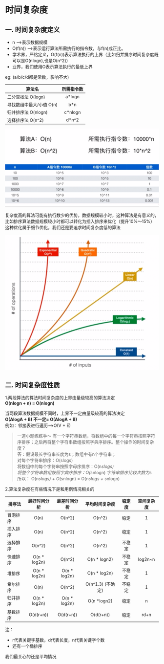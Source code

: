 时间复杂度
=========

一. 时间复杂度定义
---------

- n -->表示数据规模
- O(f(n)) -->表示运行算法所需执行的指令数，与f(n)成正比。
- 学术界，严格定义，O(f(n))表示算法执行的上界（比如归并排序时间复杂度既可以是O(nlogn),也是O(n^2)）
- 业界，我们使用O表示算法执行的最低上界

eg: (a/b/c/d都是常数，影响不大)

算法名      | 所需指令数     
-------- | :-----------:  
二分查找法 O(logn) | a*logn 
寻找数组中最大/小值 O(n) | b*n
归并排序法 O(nlogn) | c*nlogn 
选择排序法 O(n^2) |d*n^2 

![算法常数比较 -w200](images/WeChat3e88a8060ec88868760a4597ba12c045.png "算法常数比较")

复杂度高的算法可能有执行数少的优势，数据规模较小时，这种算法是有意义的，  
比如排序算法数据规模较小时都可以转化为插入排序来优化（提升10%～15%）  
这种优化属于细节优化，我们还是要追求时间复杂度低的算法  

![算法复杂度函数 W 200](images/WeChatce179f240a80b86f5f67f2520805f7ad.png "算法复杂度函数")



二. 时间复杂度性质
--------

1.两段算法的算法时间复杂度的上界由量级较高的算法决定  
**O(nlogn + n) = O(nlogn)**  

当两段算法数据规模不同时，上界不一定由量级较高的算法决定  
**O(AlogA + B) 不一定= O(AlogA + B)**  
例如：邻接表进行遍历-->O(V + E)  

>一道小题练练手～
>有一个字符串数组，将数组中的每一个字符串按照字符序排序；之后再将整个字符串数组按照字典序排序。整个操作的时间复杂度？  
>    答：假设最长字符串长度为s；数组中有n个字符串；  
>    对每个字符串排序：O(slogs)  
>    将数组中的每个字符串按照字母序排序：O(n*slogs)  
>    将整个字符串数组按照字典序排序：O(s*nlogn) *字符串排序比较次数为s*  
>    所以： O(n*slogs) + O(s*nlogn) = O(n*slogs + s*nlogn)  

2.算法复杂度在有些情况下是和用例情况相关的  

排序法 |最好时间分析|最差时间分析 |	平均时间复杂度 |	稳定度 |	空间复杂度
-------- | :-----------:  | :-----------:  | :-----------:  | :-----------:  | :-----------:  
冒泡排序| O(n)|	O(n^2) |	O(n^2) |	稳定 	|1
插入排序 | O(n)|O(n^2) |	O(n^2) |	稳定 |	1
选择排序 	|	O(n^2) |O(n^2) |	O(n^2)| 	不稳定 	|1
快速排序 |	O(n * log2n)|O(n^2) |	O(n * logn2)| 	不稳定| 	log2n~n
堆排序 |	O(n * log2n) |O(n * log2n) | O(n * log2n)| 	不稳定 |	1
希尔排序 | O(n) |O(n^2) |	O(n^1.3) (不确定) |	不稳定 	|1
归并排序|	O(n * log2n)|O(n * log2n) |	O(n *logn2)| 	稳定| 	n
基数排序|O(d(r+n))|O(d(r+n))|O(d(r+n))|稳定|rd+n
注： 
- r代表关键字基数，d代表长度，n代表关键字个数
- 还有一个桶排序

我们最关心的还是平均情况  


